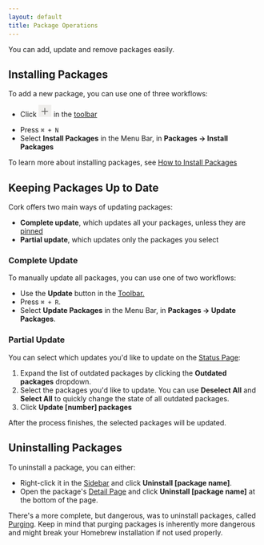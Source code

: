 ```yaml
---
layout: default
title: Package Operations
---
```


You can add, update and remove packages easily.

## Installing Packages

To add a new package, you can use one of three workflows:

- <p>Click <img src="/package-operations/workflows/Assets/Install Button.jpg" class="inline"> in the <a href="/user-interface/toolbar.html">toolbar</a></p>
- Press `⌘ + N`
- Select **Install Packages** in the Menu Bar, in **Packages → Install Packages** 

To learn more about installing packages, see [How to Install Packages](/package-operations/workflows/how-to-install-packages.html)

## Keeping Packages Up to Date

Cork offers two main ways of updating packages: 

- **Complete update**, which updates all your packages, unless they are [pinned](/package-operations/advanced/pin.html)
- **Partial update**, which updates only the packages you select

### Complete Update

To manually update all packages, you can use one of two workflows:

- Use the **Update** button in the [Toolbar.](/user-interface/toolbar.html)
- Press `⌘ + R`.
- Select **Update Packages** in the Menu Bar, in **Packages → Update Packages**.

### Partial Update

You can select which updates you'd like to update on the [Status Page](/user-interface/detail-area/status-page.html):

1. Expand the list of outdated packages by clicking the **Outdated packages** dropdown.
2. Select the packages you'd like to update. You can use **Deselect All** and **Select All** to quickly change the state of all outdated packages.
3. Click **Update [number] packages**

After the process finishes, the selected packages will be updated.

## Uninstalling Packages

To uninstall a package, you can either:

- Right-click it in the [Sidebar](/user-interface/sidebar.html) and click **Uninstall [package name]**.
- Open the package's [Detail Page](/user-interface/detail-area/detail-page.html) and click **Uninstall [package name]** at the bottom of the page.

There's a more complete, but dangerous, was to uninstall packages, called [Purging](/package-operations/advanced/purging.html). Keep in mind that purging packages is inherently more dangerous and might break your Homebrew installation if not used properly.
